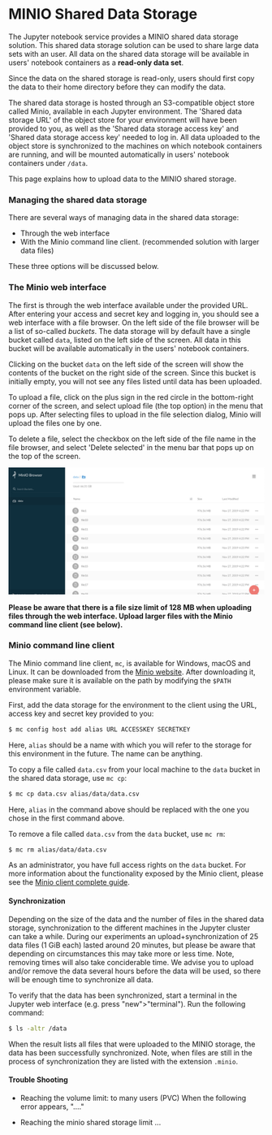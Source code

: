 # MINIO Shared Data Storage

The Jupyter notebook service provides a MINIO shared data storage solution. This shared data storage solution can be used to share large data sets with an user. All data on the shared data storage will be available in users' notebook containers as a **read-only data set**.

Since the data on the shared storage is read-only, users should first copy the data to their home directory before they can modify the data.

The shared data storage is hosted through an S3-compatible object store called Minio, available in each Jupyter environment. The 'Shared data storage URL' of the object store for your environment will have been provided to you, as well as the 'Shared data storage access key' and 'Shared data storage access key' needed to log in. All data uploaded to the object store is synchronized to the machines on which notebook containers are running, and will be mounted automatically in users' notebook containers under `/data`.

This page explains how to upload data to the MINIO shared storage.

### Managing the shared data storage
There are several ways of managing data in the shared data storage: 
* Through the web interface
* With the Minio command line client. (recommended solution with larger data files)

These three options will be discussed below.

### The Minio web interface
The first is through the web interface available under the provided URL. After entering your access and secret key and logging in, you should see a web interface with a file browser. On the left side of the file browser will be a list of so-called *buckets*. The data storage will by default have a single bucket called `data`, listed on the left side of the screen. All data in this bucket will be available automatically in the users' notebook containers.

Clicking on the bucket `data` on the left side of the screen will show the contents of the bucket on the right side of the screen. Since this bucket is initially empty, you will not see any files listed until data has been uploaded.

To upload a file, click on the plus sign in the red circle in the bottom-right corner of the screen, and select upload file (the top option) in the menu that pops up. After selecting files to upload in the file selection dialog, Minio will upload the files one by one.

To delete a file, select the checkbox on the left side of the file name in the file browser, and select 'Delete selected' in the menu bar that pops up on the top of the screen.

![image](images/screenshot_minio_web_ui.png)

**Please be aware that there is a file size limit of 128 MB when uploading files through the web interface. Upload larger files with the Minio command line client (see below).**

### Minio command line client
The Minio command line client, `mc`, is available for Windows, macOS and Linux. It can be downloaded from the [Minio website](https://docs.min.io/docs/minio-client-complete-guide). After downloading it, please make sure it is available on the path by modifying the `$PATH` environment variable.

First, add the data storage for the environment to the client using the URL, access key and secret key provided to you:

```bash
$ mc config host add alias URL ACCESSKEY SECRETKEY
```

Here, `alias` should be a name with which you will refer to the storage for this environment in the future. The name can be anything.

To copy a file called `data.csv` from your local machine to the `data` bucket in the shared data storage, use `mc cp`:

```bash
$ mc cp data.csv alias/data/data.csv
```

Here, `alias` in the command above should be replaced with the one you chose in the first command above.

To remove a file called `data.csv` from the `data` bucket, use `mc rm`:

```bash
$ mc rm alias/data/data.csv
```

As an administrator, you have full access rights on the `data` bucket. For more information about the functionality exposed by the Minio client, please see the [Minio client complete guide](https://docs.min.io/docs/minio-client-complete-guide).

#### Synchronization
Depending on the size of the data and the number of files in the shared data storage, synchronization to the different machines in the Jupyter cluster can take a while. During our experiments an upload+synchronization of 25 data files (1 GiB each) lasted around 20 minutes, but please be aware that depending on circumstances this may take more or less time. Note, removing times will also take conciderable time. We advise you to upload and/or remove the data several hours before the data will be used, so there will be enough time to synchronize all data.

To verify that the data has been synchronized, start a terminal in the Jupyter web interface (e.g. press "new">"terminal"). Run the following command:

```bash
$ ls -altr /data
```
When the result lists all files that were uploaded to the MINIO storage, the data has been successfully synchronized. Note, when files are still in the process of synchronization they are listed with the extension `.minio`.

#### Trouble Shooting

* Reaching the volume limit: to many users (PVC)
  When the following error appears, "...."

* Reaching the minio shared storage limit
  ...


